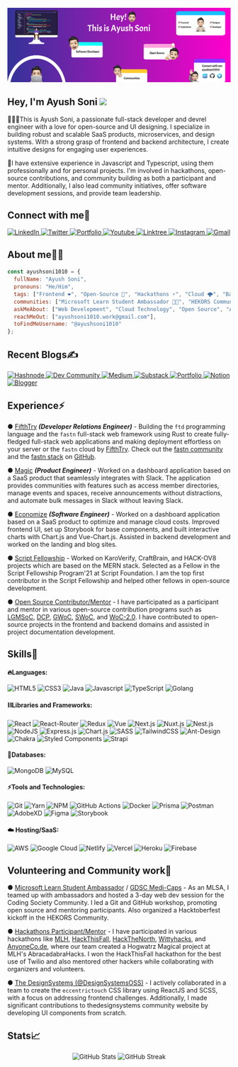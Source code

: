 <!-- Background Banner -->
![image](./github-banner.png)

<!-- Short Introduction -->
<h2 align="left">Hey, I'm Ayush Soni <img src="https://raw.githubusercontent.com/aemmadi/aemmadi/master/wave.gif" width="30"/></h2>

<p>👨🏻‍💻This is Ayush Soni, a passionate full-stack developer and devrel engineer with a love for open-source and UI designing. I specialize in building robust and scalable SaaS products, microservices, and design systems. With a strong grasp of frontend and backend architecture, I create intuitive designs for engaging user experiences.</p>

<p>🚀I have extensive experience in Javascript and Typescript, using them professionally and for personal projects. I'm involved in hackathons, open-source contributions, and community building as both a participant and mentor. Additionally, I also lead community initiatives, offer software development sessions, and provide team leadership.</p>

<!-- Socials Links -->
<h2 align="left">Connect with me🤝</h2>
<div align="left">
  <a href="https://linkedin.com/in/ayushsoni1010/" target="_blank">
    <img alt="LinkedIn" src="https://img.shields.io/badge/linkedin-%230077B5.svg?style=for-the-badge&logo=linkedin&logoColor=white"/>
  </a>
  <a href="https://twitter.com/ayushsoni1010" target="_blank">
    <img alt="Twitter" src="https://img.shields.io/badge/Twitter-%231DA1F2.svg?style=for-the-badge&logo=Twitter&logoColor=white"/>
  </a>
  <a href="https://ayushsoni1010.com" target="_blank">
    <img alt="Portfolio" src="https://img.shields.io/badge/Portfolio-%23000000.svg?style=for-the-badge&logo=firefox&logoColor=#FF7139"/>
  </a>
  <a href="https://youtube.com/@ayushsoni1010" target="_blank">
    <img alt="Youtube" src="https://img.shields.io/badge/YouTube-%23FF0000.svg?style=for-the-badge&logo=YouTube&logoColor=white"/>
  </a>
  <a href="https://linktr.ee/ayushsoni1010" target="_blank">
    <img alt="Linktree" src="https://img.shields.io/badge/linktree-1de9b6?style=for-the-badge&logo=linktree&logoColor=white"/>
  </a>
  <a href="https://instagram.com/aayushsoni1010" target="_blank">
    <img alt="Instagram" src="https://img.shields.io/badge/Instagram-%23E4405F.svg?style=for-the-badge&logo=Instagram&logoColor=white"/>
  </a>
  <a href="mailto:ayushsoni1010.work@gmail.com" target="_blank">
    <img alt="Gmail" src="https://img.shields.io/badge/Gmail-D14836?style=for-the-badge&logo=gmail&logoColor=white"/>
  </a>
</div>

<!-- About Me -->
<h2 align="left">About me👨‍💻</h2>

```JavaScript
const ayushsoni1010 = {
  fullName: "Ayush Soni",
  pronouns: "He/Him",
  tags: ["Frontend ❤️", "Open-Source 🚀", "Hackathons ⚡", "Cloud 🌩️", "Backend 💡", "Mentoring 🙌", "Communities 🎯"],
  communities: ["Microsoft Learn Student Ambassador 👨‍🎓", "HEKORS Community 💜"],
  askMeAbout: ["Web Development", "Cloud Technology", "Open Source", "APIs", "UI Designing"],
  reachMeOut: ["ayushsoni1010.work@gmail.com"],
  toFindMeUsername: "@ayushsoni1010"
};
```

<!-- Blogs Links -->
<h2 align="left">Recent Blogs✍️</h2>
<div align="left">
  <a href="https://hashnode.com/@ayushsoni1010" target="_blank">
    <img alt="Hashnode" src="https://img.shields.io/badge/Hashnode-2962FF?style=for-the-badge&logo=hashnode&logoColor=white"/>
  </a>
  <a href="https://dev.to/ayushsoni1010" target="_blank">
    <img alt="Dev Community" src="https://img.shields.io/badge/dev.to-0A0A0A?style=for-the-badge&logo=dev.to&logoColor=white"/>
  </a>
  <a href="https://medium.com/@ayushsoni1010" target="_blank">
    <img alt="Medium" src="https://img.shields.io/badge/Medium-12100E?style=for-the-badge&logo=medium&logoColor=white)"/>
  </a>
  <a href="https://ayushsoni1010.substack.com/" target="_blank">
    <img alt="Substack" src="https://img.shields.io/badge/Substack-%23006f5c.svg?style=for-the-badge&logo=substack&logoColor=FF6719"/>
  </a>	
  <a href="https://ayushsoni1010.com/blogs" target="_blank">
    <img alt="Portfolio" src="https://img.shields.io/badge/Portfolio-%23000000.svg?style=for-the-badge&logo=firefox&logoColor=#FF7139"/>
  </a>
  <a href="https://www.notion.so/ayushsoni1010/Ayush-Soni-9c6e41ece1994828b3a342318e687447" target="_blank">
    <img alt="Notion" src="https://img.shields.io/badge/Notion-%23000000.svg?style=for-the-badge&logo=notion&logoColor=white"/>
  </a>
  <a href="https://ayushsoni1010.blogspot.com/" target="_blank">
    <img alt="Blogger" src="https://img.shields.io/badge/Blogger-FF5722?style=for-the-badge&logo=blogger&logoColor=white"/>
  </a>
</div>


<!-- Experience -->
<h2 align="left">Experience⚡</h2>
<!-- Experience Items -->
<p>
  ● <a href="https://fastn.com">FifthTry</a><i><b> (Developer Relations Engineer)</b></i> -
  Building the <code>ftd</code> programming language and the <code>fastn</code> full-stack web framework using Rust to create fully-fledged full-stack web applications and making deployment effortless on your server or the <code>fastn</code> cloud by <a href="https://fifthtry.com">FifthTry</a>.
  Check out the <a href="https://github.com/fastn-community">fastn community</a> and the <a href="https://github.com/fastn-stack">fastn stack</a> on <a href="https://github.com/fifthtry">GitHub</a>.
</p>
<!--  -->

<!-- Experience Items -->
<p>
  ●
  <a href="https://magic.app/">Magic</a>
  <i><b> (Product Engineer)</b></i> -
  Worked on a dashboard application based on a SaaS product that seamlessly integrates with Slack. The application provides communities with features such as access member directories, manage events and spaces, receive announcements without distractions, and automate bulk messages in Slack without leaving Slack.
</p>
<!-- -->

<!-- Experience Items -->
<p>
  ● <a href="https://www.economize.cloud/">Economize</a>
  <i><b> (Software Engineer)</b></i> - 
  Worked on a dashboard application based on a SaaS product to optimize and manage cloud costs. Improved frontend UI, set up Storybook for base components, and built interactive charts with Chart.js and Vue-Chart.js. Assisted in backend development and worked on the landing and blog sites.
</p>
<!-- -->

<!-- Experience Items -->
<p>
  ● <a href="https://getsocialnow.co/">Script Fellowship</a> - Worked on KaroVerify, CraftBrain, and HACK-OV8 projects which are based on the MERN stack. Selected as a Fellow in the Script Fellowship Program'21 at Script Foundation. I am the top first contributor in the Script Fellowship and helped other fellows in open-source development.
</p>
<!--  -->

<!-- Experience Items -->
<p>
  ● <a href="/">Open Source Contributor/Mentor</a> - I have participated as a participant and mentor in various open-source contribution programs such as <a href="https://letsgrowmore.in/soc/">LGMSoC</a>, <a href="https://www.devincept.com/">DCP</a>, <a href="https://gwoc.girlscript.tech/">GWoC</a>, <a href="https://swoc.scriptindia.org/">SWoC</a>, and <a href="https://gdsc-woc.tech/">WoC-2.0</a>. I have contributed to open-source projects in the frontend and backend domains and assisted in project documentation development.
</p>


<!-- Skills Section -->
<h2 align="left">Skills🚀</h2>

<!-- Languages -->
#### 🔥Languages:
<div>
  <img alt="HTML5" src="https://img.shields.io/badge/html5-%23E34F26.svg?style=for-the-badge&logo=html5&logoColor=white" />
  <img alt="CSS3" src="https://img.shields.io/badge/css3-%231572B6.svg?style=for-the-badge&logo=css3&logoColor=white" />	
  <img alt="Java" src="https://img.shields.io/badge/java-%23ED8B00.svg?style=for-the-badge&logo=java&logoColor=white"/>
  <img alt="Javascript" src="https://img.shields.io/badge/javascript-%23323330.svg?style=for-the-badge&logo=javascript&logoColor=%23F7DF1E"/>	
  <img alt="TypeScript" src="https://img.shields.io/badge/typescript-%23007ACC.svg?style=for-the-badge&logo=typescript&logoColor=white"/>
  <img alt="Golang" src="https://img.shields.io/badge/go-%2300ADD8.svg?style=for-the-badge&logo=go&logoColor=white" />	
</div>

<!-- Libraries and Frameworks -->
#### ⛓️Libraries and Frameworks:
<div>
  <img alt="React" src="https://img.shields.io/badge/react-%2320232a.svg?style=for-the-badge&logo=react&logoColor=%2361DAFB"/>
  <img alt="React-Router" src="https://img.shields.io/badge/React_Router-CA4245?style=for-the-badge&logo=react-router&logoColor=white"/>
  <img alt="Redux" src="https://img.shields.io/badge/redux-%23593d88.svg?style=for-the-badge&logo=redux&logoColor=white"/>	
  <img alt="Vue" src="https://img.shields.io/badge/vuejs-%2335495e.svg?style=for-the-badge&logo=vuedotjs&logoColor=%234FC08D"/>	
  <img alt="Next.js" src="https://img.shields.io/badge/Next-black?style=for-the-badge&logo=next.js&logoColor=white"/>
  <img alt="Nuxt.js" src="https://img.shields.io/badge/Nuxt-002E3B?style=for-the-badge&logo=nuxtdotjs&logoColor=#00DC82"/>	
  <img alt="Nest.js" src="https://img.shields.io/badge/nestjs-%23E0234E.svg?style=for-the-badge&logo=nestjs&logoColor=white"/>
  <img alt="NodeJS" src="https://img.shields.io/badge/node.js-6DA55F?style=for-the-badge&logo=node.js&logoColor=white"/>
  <img alt="Express.js" src="https://img.shields.io/badge/express.js-%23404d59.svg?style=for-the-badge&logo=express&logoColor=%2361DAFB"/>
  <img alt="Chart.js" src="https://img.shields.io/badge/chart.js-F5788D.svg?style=for-the-badge&logo=chart.js&logoColor=white"/>
  <img alt="SASS" src="https://img.shields.io/badge/SASS-hotpink.svg?style=for-the-badge&logo=SASS&logoColor=white"/>
  <img alt="TailwindCSS" src="https://img.shields.io/badge/tailwindcss-%2338B2AC.svg?style=for-the-badge&logo=tailwind-css&logoColor=white"/>
  <img alt="Ant-Design" src="https://img.shields.io/badge/-AntDesign-%230170FE?style=for-the-badge&logo=ant-design&logoColor=white"/>
  <img alt="Chakra" src="https://img.shields.io/badge/chakra-%234ED1C5.svg?style=for-the-badge&logo=chakraui&logoColor=white"/>
  <img alt="Styled Components" src="https://img.shields.io/badge/styled--components-DB7093?style=for-the-badge&logo=styled-components&logoColor=white"/>
  <img alt="Strapi" src="https://img.shields.io/badge/strapi-%232E7EEA.svg?style=for-the-badge&logo=strapi&logoColor=white"/>
</div>

<!-- Databases -->
#### 🧵Databases:
<div>
  <img alt="MongoDB" src="https://img.shields.io/badge/MongoDB-%234ea94b.svg?style=for-the-badge&logo=mongodb&logoColor=white"/>
  <img alt="MySQL" src="https://img.shields.io/badge/mysql-%2300f.svg?style=for-the-badge&logo=mysql&logoColor=white"/>
</div>

<!-- Tools and Technologies -->
#### ⚡️Tools and Technologies:
<div>
  <img alt="Git" src="https://img.shields.io/badge/git-%23F05033.svg?style=for-the-badge&logo=git&logoColor=white"/>
  <img alt="Yarn" src="https://img.shields.io/badge/Yarn-2C8EBB?style=for-the-badge&logo=yarn&logoColor=white"/>	
  <img alt="NPM" src="https://img.shields.io/badge/NPM-%23000000.svg?style=for-the-badge&logo=npm&logoColor=white"/>
  <img alt="GitHub Actions" src="https://img.shields.io/badge/githubactions-%232671E5.svg?style=for-the-badge&logo=githubactions&logoColor=white"/>
  <img alt="Docker" src="https://img.shields.io/badge/docker-%230db7ed.svg?style=for-the-badge&logo=docker&logoColor=white"/>
  <img alt="Prisma" src="https://img.shields.io/badge/Prisma-3982CE?style=for-the-badge&logo=Prisma&logoColor=white"/>	
  <img alt="Postman" src="https://img.shields.io/badge/Postman-FF6C37?style=for-the-badge&logo=postman&logoColor=white"/>
  <img alt="AdobeXD" src="https://img.shields.io/badge/Adobe%20XD-470137?style=for-the-badge&logo=Adobe%20XD&logoColor=#FF61F6"/>
  <img alt="Figma" src="https://img.shields.io/badge/figma-%23F24E1E.svg?style=for-the-badge&logo=figma&logoColor=white"/>
  <img alt="Storybook" src="https://img.shields.io/badge/-Storybook-FF4785?style=for-the-badge&logo=storybook&logoColor=white"/>	
</div>

<!-- Hosting/SaaS -->
#### ☁️ Hosting/SaaS:
<div>
  <img alt="AWS" src="https://img.shields.io/badge/AWS-%23FF9900.svg?style=for-the-badge&logo=amazon-aws&logoColor=white"/>
  <img alt="Google Cloud" src="https://img.shields.io/badge/GoogleCloud-%234285F4.svg?style=for-the-badge&logo=google-cloud&logoColor=white"/>	
  <img alt="Netlify" src="https://img.shields.io/badge/netlify-%23000000.svg?style=for-the-badge&logo=netlify&logoColor=#00C7B7"/>
  <img alt="Vercel" src="https://img.shields.io/badge/vercel-%23000000.svg?style=for-the-badge&logo=vercel&logoColor=white"/>
  <img alt="Heroku" src="https://img.shields.io/badge/heroku-%23430098.svg?style=for-the-badge&logo=heroku&logoColor=white"/>
  <img alt="Firebase" src="https://img.shields.io/badge/firebase-%23039BE5.svg?style=for-the-badge&logo=firebase"/>
</div>


<!-- Volunteering Experience -->
<h2>Volunteering and Community work📣</h2>
<div>
  <p>● <a href="https://studentambassadors.microsoft.com/#">Microsoft Learn Student Ambassador</a> / <a href="/https://gdsc.community.dev/medi-caps-university-indore/">GDSC Medi-Caps</a> - As an MLSA, I teamed up with ambassadors and hosted a 3-day web dev session for the Coding Society Community. I led a Git and GitHub workshop, promoting open source and mentoring participants. Also organized a Hacktoberfest kickoff in the HEKORS Community.</p>
  
  <p>● <a href="/">Hackathons Participant/Mentor</a> - I have participated in various hackathons like <a href="https://mlh.io/">MLH</a>, <a href="https://hackthisfall.tech/">HackThisFall</a>, <a href="https://hackthenorth.com/">HackTheNorth</a>, <a href="https://wittyhacks.in/">Wittyhacks</a>, and <a href="https://hackacode.anyonecanco.de/">AnyoneCo.de</a>, where our team created a Hogwatrz Magical project at MLH's AbracadabraHacks. I won the HackThisFall hackathon for the best use of Twilio and also mentored other hackers while collaborating with organizers and volunteers.</p>
  
  <p>● <a href="http://thedesignsystems.com/">The DesignSystems (@DesignSystemsOSS)</a> - I actively collaborated in a team to create the <code>eccentrictouch</code> CSS library using ReactJS and SCSS, with a focus on addressing frontend challenges. Additionally, I made significant contributions to thedesignsystems community website by developing UI components from scratch.</p>
</div>


<!-- GitHub Stats -->
<div>
  <h2>Stats📈</h2>

  <p align="center">
    <img width="48%" src="https://github-readme-stats.vercel.app/api?username=ayushsoni1010&show_icons=true&theme=tokyonight" alt="GitHub Stats" />
    <img width="48%" src="https://github-readme-streak-stats.herokuapp.com/?user=ayushsoni1010&theme=tokyonight" alt="GitHub Streak" />
  </p>
</div>

<!-- END -->


